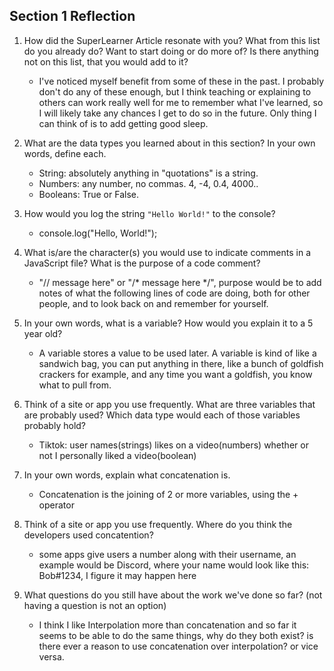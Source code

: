 ## Section 1 Reflection

1. How did the SuperLearner Article resonate with you? What from this list do you already do? Want to start doing or do more of? Is there anything not on this list, that you would add to it?
   - I've noticed myself benefit from some of these in the past. I probably don't do any of these enough, but I think teaching or explaining to others can work really well for me to remember what I've learned, so I will likely take any chances I get to do so in the future. Only thing I can think of is to add getting good sleep.

2. What are the data types you learned about in this section? In your own words, define each.
   - String: absolutely anything in "quotations" is a string.
   - Numbers: any number, no commas. 4, -4, 0.4, 4000..
   - Booleans: True or False.
3. How would you log the string `"Hello World!"` to the console?
   - console.log("Hello, World!");
4. What is/are the character(s) you would use to indicate comments in a JavaScript file? What is the purpose of a code comment?
   - "// message here" or "/* message here */", purpose would be to add notes of what the following lines of code are doing, both for other people, and to look back on and remember for yourself.  
5. In your own words, what is a variable? How would you explain it to a 5 year old?
   - A variable stores a value to be used later. A variable is kind of like a sandwich bag, you can put anything in there, like a bunch of goldfish crackers for example, and any time you want a goldfish, you know what to pull from.
6. Think of a site or app you use frequently. What are three variables that are probably used? Which data type would each of those variables probably hold?
   - Tiktok: user names(strings) likes on a video(numbers) whether or not I personally liked a video(boolean)
7. In your own words, explain what concatenation is.
   - Concatenation is the joining of 2 or more variables, using the + operator
8. Think of a site or app you use frequently. Where do you think the developers used concatention?
   - some apps give users a number along with their username, an example would be Discord, where your name would look like this: Bob#1234, I figure it may happen here
9. What questions do you still have about the work we've done so far? (not having a question is not an option)
   - I think I like Interpolation more than concatenation and so far it seems to be able to do the same things, why do they both exist? is there ever a reason to use concatenation over interpolation? or vice versa.
